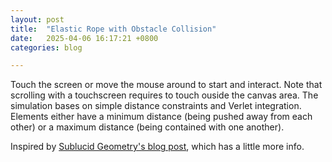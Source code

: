 ```yaml
---
layout: post
title:  "Elastic Rope with Obstacle Collision"
date:   2025-04-06 16:17:21 +0800
categories: blog

---
```


Touch the screen or move the mouse around to start and interact. Note that scrolling with a touchscreen requires to touch ouside the canvas area.
The simulation bases on simple distance constraints and Verlet integration.
Elements either have a minimum distance (being pushed away from each other) or a maximum distance (being contained with one another).

Inspired by [Sublucid Geometry's blog post](https://zalo.github.io/blog/constraints/), which has a little more info.

<canvas id="ropeCanvas" style="touch-action:none;"></canvas>

<script src="../../../../assets/js/src/util.js"></script>
<script src="../../../../assets/js/src/vector.js"></script>
<script src="../../../../assets/js/src/input.js"></script>
<script src="../../../../assets/js/src/environment.js"></script>
<script src="../../../../assets/js/src/drawing.js"></script>
<script src="../../../../assets/js/src/drawables/chains.js"></script>
<script src="../../../../assets/js/src/drawables/constrained_point.js"></script>
<script src="../../../../assets/js/src/drawables/mouse_circle.js"></script>
<script src="../../../../assets/js/rope.js"></script>
